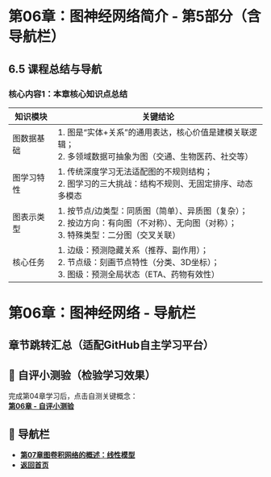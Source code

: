 # 第06章：图神经网络简介 - 第5部分（含导航栏）
## 6.5 课程总结与导航
### 核心内容1：本章核心知识点总结  
| 知识模块       | 关键结论                                                                 |
|----------------|--------------------------------------------------------------------------|
| 图数据基础     | 1. 图是“实体+关系”的通用表达，核心价值是建模关联逻辑；<br>2. 多领域数据可抽象为图（交通、生物医药、社交等） | 
| 图学习特性     | 1. 传统深度学习无法适配图的不规则结构；<br>2. 图学习的三大挑战：结构不规则、无固定排序、动态多模态 | 
| 图表示类型     | 1. 按节点/边类型：同质图（简单）、异质图（复杂）；<br>2. 按边方向：有向图（不对称）、无向图（对称）；<br>3. 特殊类型：二分图（交叉关联） | 
| 核心任务       | 1. 边级：预测隐藏关系（推荐、副作用）；<br>2. 节点级：刻画节点特性（分类、3D坐标）；<br>3. 图级：预测全局状态（ETA、药物有效性） | 

# 第06章：图神经网络 - 导航栏
## 章节跳转汇总（适配GitHub自主学习平台）  
## 📝 自评小测验（检验学习效果）  
完成第04章学习后，点击自测关键概念：  
**[第06章 - 自评小测验](question06.md)**  

## 🚀 导航栏  
- **[第07章图卷积网络的概述：线性模型](../Chater07/chter01.md)**  
- **[返回首页](../../index.md)**


